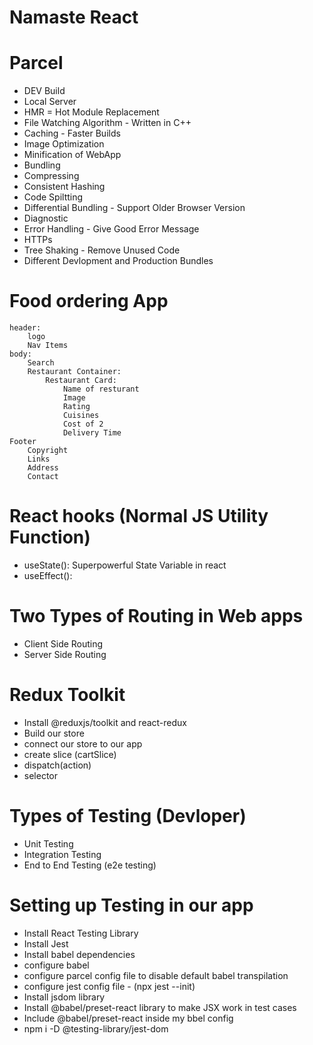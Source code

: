 # Namaste React


# Parcel
- DEV Build
- Local Server
- HMR = Hot Module Replacement
- File Watching Algorithm - Written in C++
- Caching - Faster Builds
- Image Optimization
- Minification of WebApp
- Bundling
- Compressing
- Consistent Hashing
- Code Spiltting
- Differential Bundling - Support Older Browser Version
- Diagnostic
- Error Handling - Give Good Error Message
- HTTPs
- Tree Shaking - Remove Unused Code
- Different Devlopment and Production Bundles

# Food ordering App
    header:
        logo
        Nav Items
    body:
        Search
        Restaurant Container:
            Restaurant Card:
                Name of resturant
                Image
                Rating
                Cuisines
                Cost of 2
                Delivery Time
    Footer
        Copyright
        Links
        Address
        Contact

# React hooks (Normal JS Utility Function)
- useState(): Superpowerful State Variable in react
- useEffect(): 

# Two Types of Routing in Web apps
- Client Side Routing
- Server Side Routing

# Redux Toolkit
- Install @reduxjs/toolkit and react-redux
- Build our store
- connect our store to our app
- create slice (cartSlice)
- dispatch(action)
- selector

# Types of Testing (Devloper)
- Unit Testing
- Integration Testing
- End to End Testing (e2e testing)

# Setting up Testing in our app
- Install React Testing Library
- Install Jest
- Install babel dependencies
- configure babel
- configure parcel config file to disable default babel transpilation
- configure jest config file - (npx jest --init)
- Install jsdom library
- Install @babel/preset-react library to make JSX work in test cases
- Include @babel/preset-react inside my bbel config
- npm i -D @testing-library/jest-dom